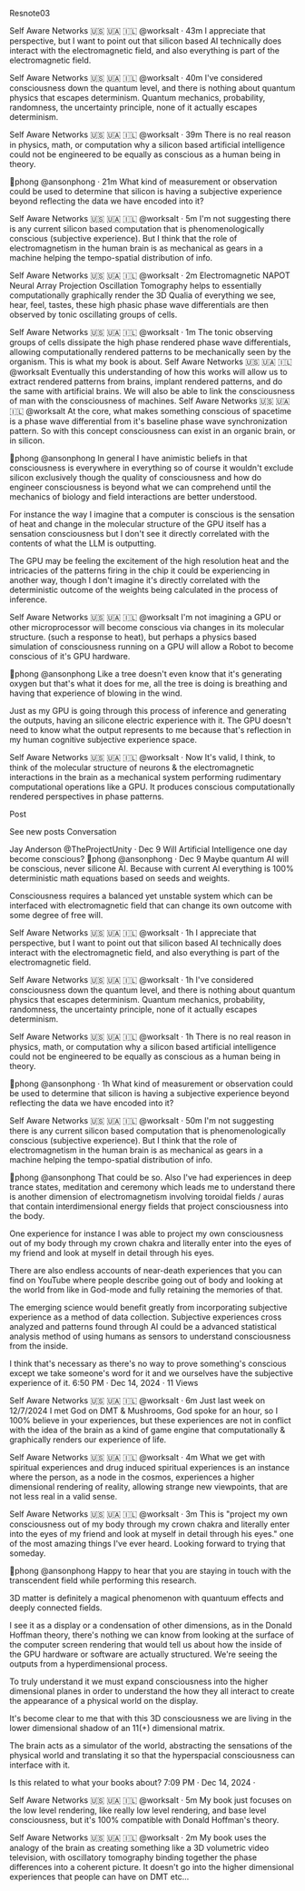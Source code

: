 Resnote03

Self Aware Networks 🇺🇸 🇺🇦 🇮🇱
@worksalt
·
43m
I appreciate that perspective, but I want to point out that silicon based AI technically does interact with the electromagnetic field, and also everything is part of the electromagnetic field.

Self Aware Networks 🇺🇸 🇺🇦 🇮🇱
@worksalt
·
40m
I've considered consciousness down the quantum level, and there is nothing about quantum physics that escapes determinism. Quantum mechanics, probability, randomness, the uncertainty principle, none of it actually escapes determinism.

Self Aware Networks 🇺🇸 🇺🇦 🇮🇱
@worksalt
·
39m
There is no real reason in physics, math, or computation why a silicon based artificial intelligence could not be engineered to be equally as conscious as a human being in theory.

🐸phong
@ansonphong
·
21m
What kind of measurement or observation could be used to determine that silicon is having a subjective experience beyond reflecting the data we have encoded into it?

Self Aware Networks 🇺🇸 🇺🇦 🇮🇱
@worksalt
·
5m
I'm not suggesting there is any current silicon based computation that is phenomenologically conscious (subjective experience). But I think that the role of electromagnetism in the human brain is as mechanical as gears in a machine helping the tempo-spatial distribution of info.

Self Aware Networks 🇺🇸 🇺🇦 🇮🇱
@worksalt
·
2m
Electromagnetic NAPOT Neural Array Projection Oscillation Tomography helps to essentially computationally graphically render the 3D Qualia of everything we see, hear, feel, tastes, these high phasic phase wave differentials are then observed by tonic oscillating groups of cells.

Self Aware Networks 🇺🇸 🇺🇦 🇮🇱
@worksalt
·
1m
The tonic observing groups of cells dissipate the high phase rendered phase wave differentials, allowing computationally rendered patterns to be mechanically seen by the organism. This is what my book is about.
Self Aware Networks 🇺🇸 🇺🇦 🇮🇱
@worksalt
Eventually this understanding of how this works will allow us to extract rendered patterns from brains, implant rendered patterns, and do the same with artificial brains. We will also be able to link the consciousness of man with the consciousness of machines.
Self Aware Networks 🇺🇸 🇺🇦 🇮🇱
@worksalt
At the core, what makes something conscious of spacetime is a phase wave differential from it's baseline phase wave synchronization pattern. So with this concept consciousness can exist in an organic brain, or in silicon.


🐸phong
@ansonphong
In general I have animistic beliefs in that consciousness is everywhere in everything so of course it wouldn't exclude silicon exclusively though the quality of consciousness and how do engineer consciousness is beyond what we can comprehend until the mechanics of biology and field interactions are better understood.

For instance the way I imagine that a computer is conscious is the sensation of heat and change in the molecular structure of the GPU itself has a sensation consciousness but I don't see it directly correlated with the contents of what the LLM is outputting.

The GPU may be feeling the excitement of the high resolution heat and the intricacies of the patterns firing in the chip it could be experiencing in another way, though I don't imagine it's directly correlated with the deterministic outcome of the weights being calculated in the process of inference.

Self Aware Networks 🇺🇸 🇺🇦 🇮🇱
@worksalt
I'm not imagining a GPU or other microprocessor will become conscious via changes in its molecular structure. (such a response to heat), but perhaps a physics based simulation of consciousness running on a GPU will allow a Robot to become conscious of it's GPU hardware.


🐸phong
@ansonphong
Like a tree doesn't even know that it's generating oxygen but that's what it does for me, all the tree is doing is breathing and having that experience of blowing in the wind.

Just as my GPU is going through this process of inference and generating the outputs, having an silicone electric experience with it. The GPU doesn't need to know what the output represents to me because that's reflection in my human cognitive subjective experience space.

Self Aware Networks 🇺🇸 🇺🇦 🇮🇱
@worksalt
·
Now
It's valid, I think, to think of the molecular structure of neurons & the electromagnetic interactions in the brain as a mechanical system performing rudimentary computational operations like a GPU. It produces conscious computationally rendered perspectives in phase patterns.

Post

See new posts
Conversation

Jay Anderson
@TheProjectUnity
·
Dec 9
Will Artificial Intelligence one day become conscious?
🐸phong
@ansonphong
·
Dec 9
Maybe quantum AI will be conscious, never silicone AI. Because with current AI everything is 100% deterministic math equations based on seeds and weights.

Consciousness requires a balanced yet unstable system which can be interfaced with electromagnetic field that can change its own outcome with some degree of free will.

Self Aware Networks 🇺🇸 🇺🇦 🇮🇱
@worksalt
·
1h
I appreciate that perspective, but I want to point out that silicon based AI technically does interact with the electromagnetic field, and also everything is part of the electromagnetic field.

Self Aware Networks 🇺🇸 🇺🇦 🇮🇱
@worksalt
·
1h
I've considered consciousness down the quantum level, and there is nothing about quantum physics that escapes determinism. Quantum mechanics, probability, randomness, the uncertainty principle, none of it actually escapes determinism.

Self Aware Networks 🇺🇸 🇺🇦 🇮🇱
@worksalt
·
1h
There is no real reason in physics, math, or computation why a silicon based artificial intelligence could not be engineered to be equally as conscious as a human being in theory.

🐸phong
@ansonphong
·
1h
What kind of measurement or observation could be used to determine that silicon is having a subjective experience beyond reflecting the data we have encoded into it?

Self Aware Networks 🇺🇸 🇺🇦 🇮🇱
@worksalt
·
50m
I'm not suggesting there is any current silicon based computation that is phenomenologically conscious (subjective experience). But I think that the role of electromagnetism in the human brain is as mechanical as gears in a machine helping the tempo-spatial distribution of info.

🐸phong
@ansonphong
That could be so. Also I've had experiences in deep trance states, meditation and ceremony which leads me to understand there is another dimension of electromagnetism involving toroidal fields / auras that contain interdimensional energy fields that project consciousness into the body.

One experience for instance I was able to project my own consciousness out of my body through my crown chakra and literally enter into the eyes of my friend and look at myself in detail through his eyes. 

There are also endless accounts of near-death experiences that you can find on YouTube where people describe going out of body and looking at the world from like in God-mode and fully retaining the memories of that.

The emerging science would benefit greatly from incorporating subjective experience as a method of data collection. Subjective experiences cross analyzed and patterns found through AI could be a advanced statistical analysis method of using humans as sensors to understand consciousness from the inside.

I think that's necessary as there's no way to prove something's conscious except we take someone's word for it and we ourselves have the subjective experience of it.
6:50 PM · Dec 14, 2024
·
11
 Views

Self Aware Networks 🇺🇸 🇺🇦 🇮🇱
@worksalt
·
6m
Just last week on 12/7/2024 I met God on DMT & Mushrooms, God spoke for an hour, so I 100% believe in your experiences, but these experiences are not in conflict with the idea of the brain as a kind of game engine that computationally & graphically renders our experience of life.

Self Aware Networks 🇺🇸 🇺🇦 🇮🇱
@worksalt
·
4m
What we get with spiritual experiences and drug induced spiritual experiences is an instance where the person, as a node in the cosmos, experiences a higher dimensional rendering of reality, allowing strange new viewpoints, that are not less real in a valid sense.

Self Aware Networks 🇺🇸 🇺🇦 🇮🇱
@worksalt
·
3m
This is "project my own consciousness out of my body through my crown chakra and literally enter into the eyes of my friend and look at myself in detail through his eyes." one of the most amazing things I've ever heard. Looking forward to trying that someday.



🐸phong
@ansonphong
Happy to hear that you are staying in touch with the transcendent field while performing this research.

3D matter is definitely a magical phenomenon with quantuum effects and deeply connected fields.

I see it as a display or a condensation of other dimensions, as in the Donald Hoffman theory, there's nothing we can know from looking at the surface of the computer screen rendering that would tell us about how the inside of the GPU hardware or software are actually structured. We're seeing the outputs from a hyperdimensional process.

To truly understand it we must expand consciousness into the higher dimensional planes in order to understand the how they all interact to create the appearance of a physical world on the display.

It's become clear to me that with this 3D consciousness we are living in the lower dimensional shadow of an 11(+) dimensional matrix.

The brain acts as a simulator of the world, abstracting the sensations of the physical world and translating it so that the hyperspacial consciousness can interface with it.

Is this related to what your books about?
7:09 PM · Dec 14, 2024
·

Self Aware Networks 🇺🇸 🇺🇦 🇮🇱
@worksalt
·
5m
My book just focuses on the low level rendering, like really low level rendering, and base level consciousness, but it's 100% compatible with Donald Hoffman's theory.

Self Aware Networks 🇺🇸 🇺🇦 🇮🇱
@worksalt
·
2m
My book uses the analogy of the brain as creating something like a 3D volumetric video television, with oscillatory tomography binding together the phase differences into a coherent picture. It doesn't go into the higher dimensional experiences that people can have on DMT etc...





